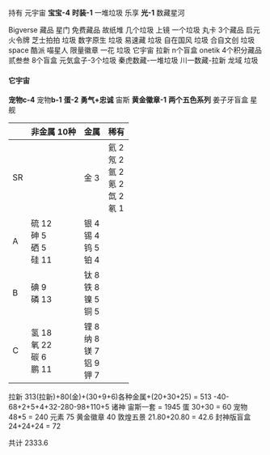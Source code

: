 持有
元宇宙 **宝宝-4** **时装-1** 一堆垃圾
乐享 **光-1**
数藏星河

Bigverse 藏品
星门 免费藏品
故纸堆 几个垃圾
上镜 一个垃圾
丸卡 3个藏品
启元 火令牌
芝士拍拍 垃圾
数字原生 垃圾
易速藏 垃圾
自在国风 垃圾
合自文创 垃圾
space 酷派
喵星人 限量徽章
一花 垃圾
它宇宙 拉新 n个盲盒
onetik 4个积分藏品
贰叁叁 8个盲盒
元気盒子-3个垃圾
秦虎数藏-一堆垃圾
川一数藏-拉新 
龙域 垃圾



#### 它宇宙

**宠物c-4** 宠物**b-1**
**蛋-2**
**勇气+忠诚**
宙斯
**黄金徽章-1**
**两个五色系列**
姜子牙盲盒
星舰



|      | 非金属 10种                                 | 金属                                         | 稀有                                                   |
| ---- | ------------------------------------------- | -------------------------------------------- | ------------------------------------------------------ |
| SR   |                                             | 金 3                                         | 氦 2<br />氖 2<br />氩 2<br />氪 2<br />氙 2<br />氡 1 |
| A    | 硫 12<br />砷 5<br />硒 5<br />硅 11        | 银 4<br />锡 4<br />钨 5<br />铂 4           |                                                        |
| B    | 碘 9<br />磷 13                             | 钛 8<br />铁 8<br />镍 5<br />铜 5           |                                                        |
| C    | 氢 18<br />氧 22<br />碳 6<br />鹏 11<br /> | 锂 8<br />纳 8<br />镁 7<br />铝 9<br />钾 7 |                                                        |



拉新 313(拉新)+80(金)+(30+9+6)各种金属+(20+30+25) = 513 -40-68+2+5+4+32-280-98+110+5
诸神 宙斯一套 = 1945
蛋 30+30 = 60
宠物 48*5 = 240
元素 75
黄金徽章 40
敦煌五景 21.80+20.80 = 42.6
封神版盲盒 24+24+24 = 72

共计 2333.6


